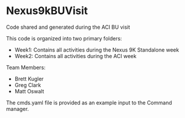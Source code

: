 Nexus9kBUVisit
==============

Code shared and generated during the ACI BU visit

This code is organized into two primary folders:

- Week1: Contains all activities during the Nexus 9K Standalone week
- Week2: Contains all activities during the ACI week

Team Members:
- Brett Kugler
- Greg Clark
- Matt Oswalt

The cmds.yaml file is provided as an example input to the Command manager.
